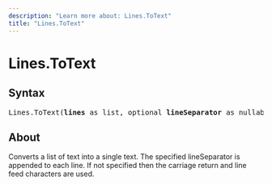 ```yaml
---
description: "Learn more about: Lines.ToText"
title: "Lines.ToText"
---
```

# Lines.ToText

## Syntax

<pre>
Lines.ToText(<b>lines</b> as list, optional <b>lineSeparator</b> as nullable text) as text
</pre>

## About

Converts a list of text into a single text. The specified lineSeparator is appended to each line. If not specified then the carriage return and line feed characters are used.
